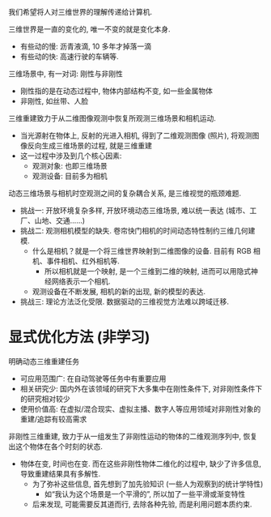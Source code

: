 我们希望将人对三维世界的理解传递给计算机.

三维世界是一直的变化的, 唯一不变的就是变化本身.
- 有些动的慢: 沥青液滴, 10 多年才掉落一滴
- 有些动的快: 高速行驶的车辆等.

三维场景中, 有一对词: 刚性与非刚性
- 刚性指的是在动态过程中, 物体内部结构不变, 如一些金属物体
- 非刚性, 如丝带、人脸

三维重建致力于从二维图像观测中恢复所观测三维场景和相机运动. 
- 当光源射在物体上, 反射的光进入相机, 得到了二维观测图像 (照片), 将观测图像反向生成三维场景的过程, 就是三维重建
- 这一过程中涉及到几个核心因素:
	- 观测对象: 也即三维场景
	- 观测设备: 目前多为相机

动态三维场景与相机时空观测之间的复杂耦合关系, 是三维视觉的瓶颈难题.
- 挑战一: 开放环境复杂多样, 开放环境动态三维场景, 难以统一表达 (城市、工厂、山地、交通……)
- 挑战二: 观测相机模型的缺失. 卷帘快门相机的时间动态特性制约三维几何建模.
	- 什么是相机？就是一个将三维世界映射到二维图像的设备. 目前有 RGB 相机、事件相机、红外相机等. 
		- 所以相机就是一个映射, 是一个三维到二维的映射, 进而可以用隐式神经网络表示一个相机.
	- 观测设备在不断发展, 相机的新的出现, 新的模型的表达.
- 挑战三: 理论方法泛化受限. 数据驱动的三维视觉方法难以跨域迁移.


# 显式优化方法 (非学习)

明确动态三维重建任务
- 可应用范围广: 在自动驾驶等任务中有重要应用
- 相关研究少: 国内外在该领域的研究下大多集中在刚性条件下, 对非刚性条件下的研究相对较少
- 使用价值高: 在虚拟/混合现实、虚拟主播、数字人等应用领域对非刚性对象的重建/追踪有较高需求

非刚性三维重建, 致力于从一组发生了非刚性运动的物体的二维观测序列中, 恢复出这个物体在各个时刻的状态.
- 物体在变, 时间也在变. 而在这些非刚性物体二维化的过程中, 缺少了许多信息, 导致重建结果具有多解性.
	- 为了弥补这些信息, 首先想到了加先验知识 (一些人为观察到的统计学特性)
		- 如“我认为这个场景是一个平滑的”, 所以加了一些平滑或渐变特性
	- 后来发现, 可能需要反其道而行, 去除各种先验, 而是利用问题本质约束.

